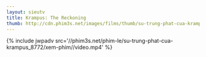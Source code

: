 ```yaml
---
layout: sieutv
title: Krampus: The Reckoning
thumb: http://cdn.phim3s.net/images/films/thumb/su-trung-phat-cua-krampus-krampus-the-reckoning-2015.jpg
---
```

{% include jwpadv src='//phim3s.net/phim-le/su-trung-phat-cua-krampus_8772/xem-phim//video.mp4' %}